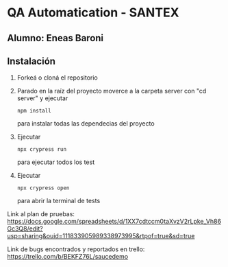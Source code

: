 # QA Automatication - SANTEX

## Alumno: Eneas Baroni

## Instalación

1. Forkeá o cloná el repositorio

2. Parado en la raíz del proyecto moverce a la carpeta server con "cd server" y ejecutar

   ```
   npm install
   ```

   para instalar todas las dependecias del proyecto

3. Ejecutar

   ```
   npx crypress run
   ```

   para ejecutar todos los test

4. Ejecutar

   ```
   npx crypress open
   ```

   para abrir la terminal de tests

Link al plan de pruebas: https://docs.google.com/spreadsheets/d/1XX7cdtccm0taXvzV2rLpke_Vh86Gc3Q8/edit?usp=sharing&ouid=111833905989338973995&rtpof=true&sd=true

Link de bugs encontrados y reportados en trello: https://trello.com/b/BEKFZ76L/saucedemo
